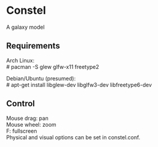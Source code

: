 # Constel
A galaxy model

## Requirements
Arch Linux:  
\# pacman -S glew glfw-x11 freetype2

Debian/Ubuntu (presumed):  
\# apt-get install libglew-dev libglfw3-dev libfreetype6-dev

## Control
Mouse drag: pan  
Mouse wheel: zoom  
F: fullscreen  
Physical and visual options can be set in constel.conf.